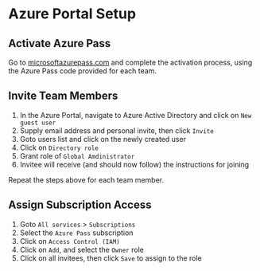 # Azure Portal Setup

## Activate Azure Pass

Go to [microsoftazurepass.com](http://www.microsoftazurepass.com/) and complete the activation process, using the Azure Pass code provided for each team.

## Invite Team Members

1. In the Azure Portal, navigate to Azure Active Directory and click on `New guest user`
1. Supply email address and personal invite, then click `Invite`
1. Goto users list and click on the newly created user
1. Click on `Directory role`
1. Grant role of `Global Amdinistrator`
1. Invitee will receive (and should now follow) the instructions for joining

Repeat the steps above for each team member.

## Assign Subscription Access

1. Goto `All services` > `Subscriptions`
1. Select the `Azure Pass` subscription
1. Click on `Access Control (IAM)`
1. Click on `Add`, and select the `Owner` role
1. Click on all invitees, then click `Save` to assign to the role
